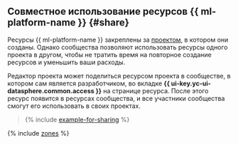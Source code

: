 ## Совместное использование ресурсов {{ ml-platform-name }} {#share}

Ресурсы {{ ml-platform-name }} закреплены за [проектом](../../datasphere/concepts/project.md), в котором они созданы. Однако сообщества позволяют использовать ресурсы одного проекта в другом, чтобы не тратить время на повторное создание ресурсов и уменьшить ваши расходы.

Редактор проекта может поделиться ресурсом проекта в сообществе, в котором сам является разработчиком, во вкладке **{{ ui-key.yc-ui-datasphere.common.access }}** на странице ресурса. После этого ресурс появится в ресурсах сообщества, и все участники сообщества смогут его использовать в своих проектах.

> {% include [example-for-sharing](../../_includes/datasphere/roles-for-sharing-example.md) %}

{% include [zones](../../_includes/datasphere/zones.md) %}

